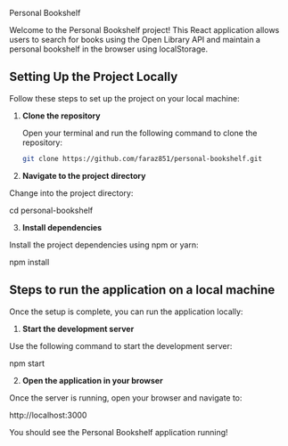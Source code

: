  Personal Bookshelf

Welcome to the Personal Bookshelf project! This React application allows users to search for books using the Open Library API and maintain a personal bookshelf in the browser using localStorage.

<!-- ## Table of Contents
- [Prerequisites](#prerequisites)
- [Setting Up the Project Locally](#setting-up-the-project-locally)
- [Running the Application](#running-the-application)
- [Additional Scripts](#additional-scripts)
- [Contributing](#contributing)
- [License](#license) -->



## Setting Up the Project Locally

Follow these steps to set up the project on your local machine:

1. **Clone the repository**

   Open your terminal and run the following command to clone the repository:
   ```bash
   git clone https://github.com/faraz851/personal-bookshelf.git

 2.  **Navigate to the project directory**

Change into the project directory:

cd personal-bookshelf

3. **Install dependencies**

Install the project dependencies using npm or yarn:

npm install

## Steps to run the application on a local machine

Once the setup is complete, you can run the application locally:

1. **Start the development server**

Use the following command to start the development server:

npm start

2. **Open the application in your browser**

Once the server is running, open your browser and navigate to:

http://localhost:3000

You should see the Personal Bookshelf application running!
